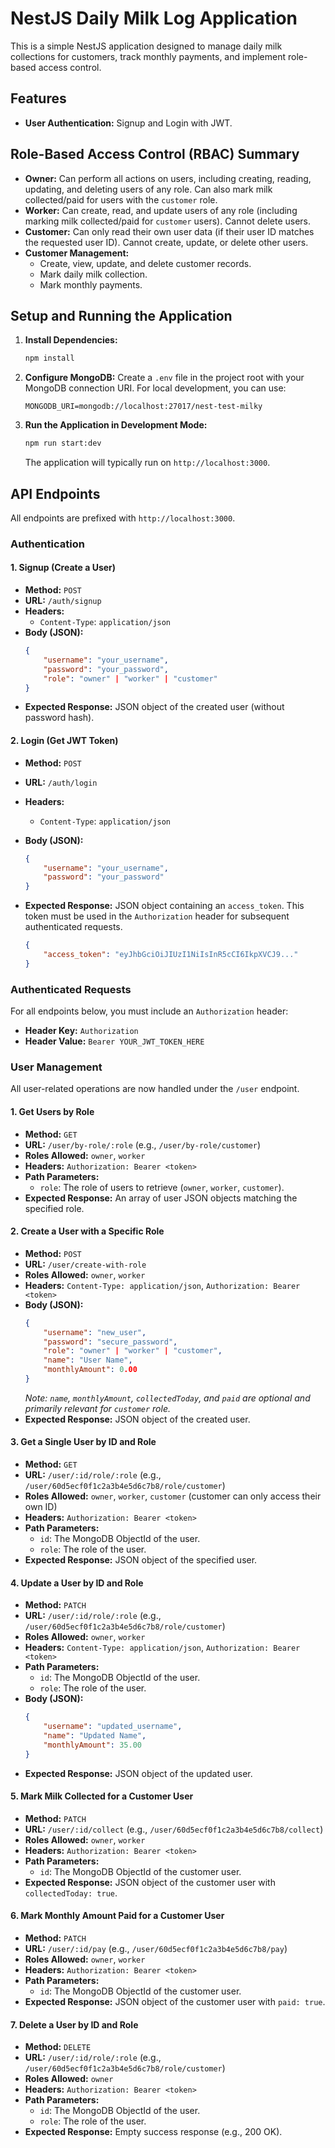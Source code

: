 # NestJS Daily Milk Log Application

This is a simple NestJS application designed to manage daily milk collections for customers, track monthly payments, and implement role-based access control.

## Features

*   **User Authentication:** Signup and Login with JWT.
## Role-Based Access Control (RBAC) Summary

*   **Owner:** Can perform all actions on users, including creating, reading, updating, and deleting users of any role. Can also mark milk collected/paid for users with the `customer` role.
*   **Worker:** Can create, read, and update users of any role (including marking milk collected/paid for `customer` users). Cannot delete users.
*   **Customer:** Can only read their own user data (if their user ID matches the requested user ID). Cannot create, update, or delete other users.
*   **Customer Management:**
    *   Create, view, update, and delete customer records.
    *   Mark daily milk collection.
    *   Mark monthly payments.

## Setup and Running the Application

1.  **Install Dependencies:**
    ```bash
    npm install
    ```
2.  **Configure MongoDB:**
    Create a `.env` file in the project root with your MongoDB connection URI. For local development, you can use:
    ```
    MONGODB_URI=mongodb://localhost:27017/nest-test-milky
    ```
3.  **Run the Application in Development Mode:**
    ```bash
    npm run start:dev
    ```
    The application will typically run on `http://localhost:3000`.

## API Endpoints

All endpoints are prefixed with `http://localhost:3000`.

### Authentication

#### 1. Signup (Create a User)

*   **Method:** `POST`
*   **URL:** `/auth/signup`
*   **Headers:**
    *   `Content-Type`: `application/json`
*   **Body (JSON):**
    ```json
    {
        "username": "your_username",
        "password": "your_password",
        "role": "owner" | "worker" | "customer"
    }
    ```
*   **Expected Response:** JSON object of the created user (without password hash).

#### 2. Login (Get JWT Token)

*   **Method:** `POST`
*   **URL:** `/auth/login`
*   **Headers:**
    *   `Content-Type`: `application/json`
*   **Body (JSON):**
    ```json
    {
        "username": "your_username",
        "password": "your_password"
    }
    ```
*   **Expected Response:** JSON object containing an `access_token`. This token must be used in the `Authorization` header for subsequent authenticated requests.

    ```json
    {
        "access_token": "eyJhbGciOiJIUzI1NiIsInR5cCI6IkpXVCJ9..."
    }
    ```

### Authenticated Requests

For all endpoints below, you must include an `Authorization` header:
*   **Header Key:** `Authorization`
*   **Header Value:** `Bearer YOUR_JWT_TOKEN_HERE`

### User Management

All user-related operations are now handled under the `/user` endpoint.

#### 1. Get Users by Role

*   **Method:** `GET`
*   **URL:** `/user/by-role/:role` (e.g., `/user/by-role/customer`)
*   **Roles Allowed:** `owner`, `worker`
*   **Headers:** `Authorization: Bearer <token>`
*   **Path Parameters:**
    *   `role`: The role of users to retrieve (`owner`, `worker`, `customer`).
*   **Expected Response:** An array of user JSON objects matching the specified role.

#### 2. Create a User with a Specific Role

*   **Method:** `POST`
*   **URL:** `/user/create-with-role`
*   **Roles Allowed:** `owner`, `worker`
*   **Headers:** `Content-Type: application/json`, `Authorization: Bearer <token>`
*   **Body (JSON):**
    ```json
    {
        "username": "new_user",
        "password": "secure_password",
        "role": "owner" | "worker" | "customer",
        "name": "User Name",
        "monthlyAmount": 0.00
    }
    ```
    *Note: `name`, `monthlyAmount`, `collectedToday`, and `paid` are optional and primarily relevant for `customer` role.*
*   **Expected Response:** JSON object of the created user.

#### 3. Get a Single User by ID and Role

*   **Method:** `GET`
*   **URL:** `/user/:id/role/:role` (e.g., `/user/60d5ecf0f1c2a3b4e5d6c7b8/role/customer`)
*   **Roles Allowed:** `owner`, `worker`, `customer` (customer can only access their own ID)
*   **Headers:** `Authorization: Bearer <token>`
*   **Path Parameters:**
    *   `id`: The MongoDB ObjectId of the user.
    *   `role`: The role of the user.
*   **Expected Response:** JSON object of the specified user.

#### 4. Update a User by ID and Role

*   **Method:** `PATCH`
*   **URL:** `/user/:id/role/:role` (e.g., `/user/60d5ecf0f1c2a3b4e5d6c7b8/role/customer`)
*   **Roles Allowed:** `owner`, `worker`
*   **Headers:** `Content-Type: application/json`, `Authorization: Bearer <token>`
*   **Path Parameters:**
    *   `id`: The MongoDB ObjectId of the user.
    *   `role`: The role of the user.
*   **Body (JSON):**
    ```json
    {
        "username": "updated_username",
        "name": "Updated Name",
        "monthlyAmount": 35.00
    }
    ```
*   **Expected Response:** JSON object of the updated user.

#### 5. Mark Milk Collected for a Customer User

*   **Method:** `PATCH`
*   **URL:** `/user/:id/collect` (e.g., `/user/60d5ecf0f1c2a3b4e5d6c7b8/collect`)
*   **Roles Allowed:** `owner`, `worker`
*   **Headers:** `Authorization: Bearer <token>`
*   **Path Parameters:**
    *   `id`: The MongoDB ObjectId of the customer user.
*   **Expected Response:** JSON object of the customer user with `collectedToday: true`.

#### 6. Mark Monthly Amount Paid for a Customer User

*   **Method:** `PATCH`
*   **URL:** `/user/:id/pay` (e.g., `/user/60d5ecf0f1c2a3b4e5d6c7b8/pay`)
*   **Roles Allowed:** `owner`, `worker`
*   **Headers:** `Authorization: Bearer <token>`
*   **Path Parameters:**
    *   `id`: The MongoDB ObjectId of the customer user.
*   **Expected Response:** JSON object of the customer user with `paid: true`.

#### 7. Delete a User by ID and Role

*   **Method:** `DELETE`
*   **URL:** `/user/:id/role/:role` (e.g., `/user/60d5ecf0f1c2a3b4e5d6c7b8/role/customer`)
*   **Roles Allowed:** `owner`
*   **Headers:** `Authorization: Bearer <token>`
*   **Path Parameters:**
    *   `id`: The MongoDB ObjectId of the user.
    *   `role`: The role of the user.
*   **Expected Response:** Empty success response (e.g., 200 OK).